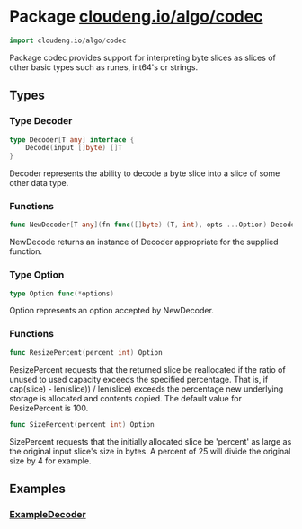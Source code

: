 # Package [cloudeng.io/algo/codec](https://pkg.go.dev/cloudeng.io/algo/codec?tab=doc)

```go
import cloudeng.io/algo/codec
```

Package codec provides support for interpreting byte slices as slices of
other basic types such as runes, int64's or strings.

## Types
### Type Decoder
```go
type Decoder[T any] interface {
	Decode(input []byte) []T
}
```
Decoder represents the ability to decode a byte slice into a slice of some
other data type.

### Functions

```go
func NewDecoder[T any](fn func([]byte) (T, int), opts ...Option) Decoder[T]
```
NewDecode returns an instance of Decoder appropriate for the supplied
function.




### Type Option
```go
type Option func(*options)
```
Option represents an option accepted by NewDecoder.

### Functions

```go
func ResizePercent(percent int) Option
```
ResizePercent requests that the returned slice be reallocated if the ratio
of unused to used capacity exceeds the specified percentage. That is,
if cap(slice) - len(slice)) / len(slice) exceeds the percentage new
underlying storage is allocated and contents copied. The default value for
ResizePercent is 100.


```go
func SizePercent(percent int) Option
```
SizePercent requests that the initially allocated slice be 'percent' as
large as the original input slice's size in bytes. A percent of 25 will
divide the original size by 4 for example.






## Examples
### [ExampleDecoder](https://pkg.go.dev/cloudeng.io/algo/codec?tab=doc#example-Decoder)




